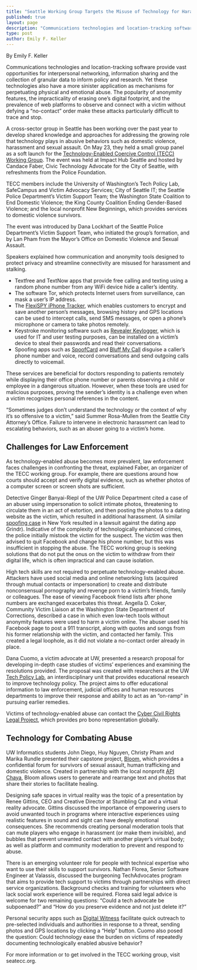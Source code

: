 ```yaml
---
title: "Seattle Working Group Targets the Misuse of Technology for Harassment and Abuse"
published: true
layout: page
description: "Communications technologies and location-tracking software provide vast opportunities for interpersonal networking, information sharing and the collection of granular data to inform policy and research. Yet these technologies also have a more sinister application as mechanisms for perpetuating physical and emotional abuse. The popularity of anonymity features, the impracticality of erasing one’s digital footprint, and the prevalence of web platforms to observe and connect with a victim without defying a “no-contact” order makes these attacks particularly difficult to trace and stop."
type: post
author: Emily F. Keller
---
```

By Emily F. Keller

Communications technologies and location-tracking software provide vast opportunities for interpersonal networking, information sharing and the collection of granular data to inform policy and research. Yet these technologies also have a more sinister application as mechanisms for perpetuating physical and emotional abuse. The popularity of anonymity features, the impracticality of erasing one’s digital footprint, and the prevalence of web platforms to observe and connect with a victim without defying a “no-contact” order make these attacks particularly difficult to trace and stop.

A cross-sector group in Seattle has been working over the past year to develop shared knowledge and approaches for addressing the growing role that technology plays in abusive behaviors such as domestic violence, harassment and sexual assault. On May 23, they held a small group panel as a soft launch for the [Technology-Enabled Coercive Control (TECC) Working Group](http://seatecc.org). The event was held at Impact Hub Seattle and hosted by Candace Faber, Civic Technology Advocate for the City of Seattle, with refreshments from the Police Foundation.

TECC members include the University of Washington’s Tech Policy Lab, SafeCampus and Victim Advocacy Services; City of Seattle IT; the Seattle Police Department’s Victim Support Team; the Washington State Coalition to End Domestic Violence; the King County Coalition Ending Gender-Based Violence; and the local nonprofit New Beginnings, which provides services to domestic violence survivors.

The event was introduced by Dana Lockhart of the Seattle Police Department’s Victim Support Team, who initiated the group’s formation, and by Lan Pham from the Mayor’s Office on Domestic Violence and Sexual Assault.

Speakers explained how communication and anonymity tools designed to protect privacy and streamline connectivity are misused for harassment and stalking. 
- Textfree and TextNow apps that provide free calling and texting using a random phone number from any WiFi device hide a caller’s identity.
- The software Tor, which protects Internet users from surveillance, can mask a user’s IP address. 
- The [FlexiSPY iPhone Tracker](https://www.flexispy.com/en/iphone-tracker-spy-on-iphone.htm), which enables customers to encrypt and save another person’s messages, browsing history and GPS locations can be used to intercept calls, send SMS messages, or open a phone’s microphone or camera to take photos remotely. 
- Keystroke monitoring software such as [Revealer Keylogger](https://www.logixoft.com/en-us/index), which is used for IT and user testing purposes, can be installed on a victim’s device to steal their passwords and read their conversations.
- Spoofing apps such as [SpoofCard](http://www.spoofcard.com/) and [Bluff My Call](http://bluffmycall.com/) disguise a caller’s phone number and voice, record conversations and send outgoing calls directly to voicemail. 

These services are beneficial for doctors responding to patients remotely while displaying their office phone number or parents observing a child or employee in a dangerous situation. However, when these tools are used for malicious purposes, proving the sender’s identity is a challenge even when a victim recognizes personal references in the content. 

“Sometimes judges don’t understand the technology or the context of why it’s so offensive to a victim,” said Summer Rosa-Mullen from the Seattle City Attorney’s Office. Failure to intervene in electronic harassment can lead to escalating behaviors, such as an abuser going to a victim’s home.

## Challenges for Law Enforcement

As technology-enabled abuse becomes more prevalent, law enforcement faces challenges in confronting the threat, explained Faber, an organizer of the TECC working group. For example, there are questions around how courts should accept and verify digital evidence, such as whether photos of a computer screen or screen shots are sufficient. 

Detective Ginger Banyai-Riepl of the UW Police Department cited a case of an abuser using impersonation to solicit intimate photos, threatening to circulate them in an act of extortion, and then posting the photos to a dating website as the victim, which resulted in additional harassment. (A similar [spoofing case](https://www.wired.com/2017/01/grinder-lawsuit-spoofed-accounts/) in New York resulted in a lawsuit against the dating app Grindr). Indicative of the complexity of technologically enhanced crimes, the police initially mistook the victim for the suspect. The victim was then advised to quit Facebook and change his phone number, but this was insufficient in stopping the abuse. The TECC working group is seeking solutions that do not put the onus on the victim to withdraw from their digital life, which is often impractical and can cause isolation.

High tech skills are not required to perpetuate technology-enabled abuse. Attackers have used social media and online networking lists (acquired through mutual contacts or impersonation) to create and distribute nonconsensual pornography and revenge porn to a victim’s friends, family or colleagues. The ease of viewing Facebook friend lists after phone numbers are exchanged exacerbates this threat. Angella D. Coker, Community Victim Liaison at the Washington State Department of Corrections, described a case in which even low-tech tools without anonymity features were used to harm a victim online. The abuser used his Facebook page to post a 911 transcript, along with quotes and songs from his former relationship with the victim, and contacted her family. This created a legal loophole, as it did not violate a no-contact order already in place. 

Dana Cuomo, a victim advocate at UW, presented a research proposal for developing in-depth case studies of victims’ experiences and examining the resolutions provided. The proposal was created with researchers at the UW [Tech Policy Lab](http://techpolicylab.org/), an interdisciplinary unit that provides educational research to improve technology policy. The project aims to offer educational information to law enforcement, judicial offices and human resources departments to improve their response and ability to act as an “on-ramp” in pursuing earlier remedies. 

Victims of technology-enabled abuse can contact the [Cyber Civil Rights Legal Project](https://www.cyberrightsproject.com/), which provides pro bono representation globally.

## Technology for Combating Abuse

UW Informatics students John Diego, Huy Nguyen, Christy Pham and Marika Rundle presented their capstone project, [Bloom](https://ischool.uw.edu/feature-stories/capstone-team-works-restore-survivors-voices), which provides a confidential forum for survivors of sexual assault, human trafficking and domestic violence. Created in partnership with the local nonprofit [API Chaya](https://www.apichaya.org/), Bloom allows users to generate and rearrange text and photos that share their stories to facilitate healing.

Designing safe spaces in virtual reality was the topic of a presentation by Renee Gittins, CEO and Creative Director at Stumbling Cat and a virtual reality advocate. Gittins discussed the importance of empowering users to avoid unwanted touch in programs where interactive experiences using realistic features in sound and sight can have deeply emotional consequences. She recommends creating personal moderation tools that can mute players who engage in harassment (or make them invisible), and bubbles that prevent unwanted contact with another player’s virtual body; as well as platform and community moderation to prevent and respond to abuse.

There is an emerging volunteer role for people with technical expertise who want to use their skills to support survivors. Nathan Florea, Senior Software Engineer at Valassis, discussed the burgeoning TechAdvocates program that aims to provide tech support to victims through partnerships with direct service organizations. Background checks and training for volunteers who lack social work experience will be required. Florea said legal advice is welcome for two remaining questions: “Could a tech advocate be subpoenaed?” and “How do you preserve evidence and not just delete it?”

Personal security apps such as [Digital Witness](https://itunes.apple.com/us/app/digital-witness/id576249809?mt=8) facilitate quick outreach to pre-selected individuals and authorities in response to a threat, sending photos and GPS locations by clicking a “Help” button. Cuomo also posed the question: Could technology ease the burden on victims of repeatedly documenting technologically enabled abusive behavior?

For more information or to get involved in the TECC working group, visit seatecc.org. 

